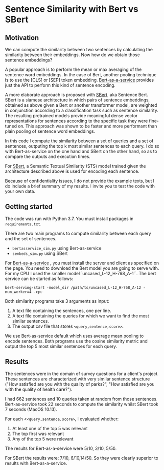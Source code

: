 # Sentence Similarity with Bert vs SBert


## Motivation

We can compute the similarity between two sentences by calculating the similarity between their embeddings. Now how do we obtain those sentence embeddings?

A popular approach is to perform the mean or max averaging of the sentence word embeddings. In the case of Bert, another pooling technique is to use the [CLS] or [SEP] token embedding. [Bert-as-a-service](https://github.com/hanxiao/bert-as-service) provides just the API to perform this kind of sentence encoding.

A more elaborate approach is proposed with [SBert](https://github.com/UKPLab/sentence-transformers), aka Sentence Bert. SBert is a siamese architecture in which pairs of sentence embeddings, obtained as above given a Bert or another transformer model, are weighted in conjunction according to a classification task such as sentence similarity. The resulting pretrained models provide meaningful dense vector representations for sentences according to the specific task they were fine-tuned on. This approach was shown to be faster and more performant than plain pooling of sentence word embeddings.

In this code I compute the similarity between a set of queries and a set of sentences, outputing the top k most similar sentences to each query. I do so with Bert-as-service on the one hand and SBert on the other hand, so as to compare the outputs and execution times.

For [SBert](https://www.sbert.net/), a Semantic Textual Similarity (STS) model trained given the architecture described above is used for encoding each sentence.

Because of confidentiality issues, I do not provide the example texts, but I do include a brief summary of my results. I invite you to test the code with your own data.

## Getting started

The code was run with Python 3.7. You must install packages in `requirements.txt`. 

There are two main programs to compute similarity between each query and the set of sentences.

- `bertasservice_sim.py` using Bert-as-service
- `sembeds_sim.py` using SBert

For [Bert-as-a-service](https://github.com/hanxiao/bert-as-service) , you must install the server and client as specified on the page. You need to download the Bert model you are going to serve with. For my CPU I used the smaller model `uncased_L-12_H-768_A-1``. The bert service can be started as follows:

```
bert-serving-start -model_dir /path/to/uncased_L-12_H-768_A-12 -num_worker=4 -cpu
```

Both similarity programs take 3 arguments as input:

1. A text file containing the sentences, one per line.
2. A text file containing the queries for which we want to find the most similar sentences.
3. The output csv file that stores `<query,sentence,score>`.

We use Bert-as-service default which uses average mean pooling to encode sentences. Both programs use the cosine similarity metric and output the top 5 most similar sentences for each query.

## Results

The sentences were in the domain of survey questions for a client's project. These sentences are characterized with very similar sentence structure ("How satisfied are you with the quality of parks?", "How satisfied are you with the quality of health care?").

I had 662 sentences and 10 queries taken at random from those sentences. Bert-as-service took 22 seconds to compute the similarity whilst SBert took 7 seconds (MacOS 10.13).

For each <`<query,sentence,score>`, I evaluated whether:
1. At least one of the top 5 was relevant
2. The top first was relevant
3. Any of the top 5 were relevant

The results for Bert-as-a-service were 5/10, 3/10, 5/50.

For SBert the results were: 7/10, 6/10,14/50. So they were clearly superior to results with Bert-as-a-service.